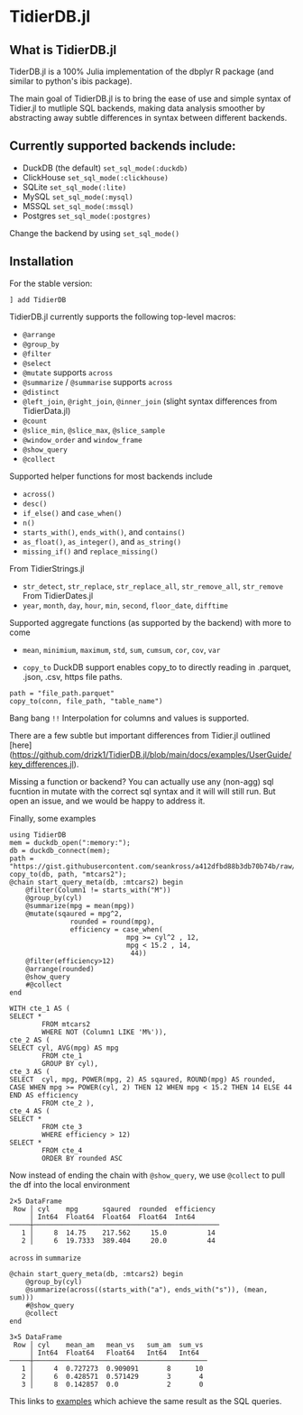 # TidierDB.jl
## What is TidierDB.jl

TiderDB.jl is a 100% Julia implementation of the dbplyr R package (and similar to python's ibis package).

The main goal of TidierDB.jl is to bring the ease of use and simple syntax of Tidier.jl to mutliple SQL backends,
making data analysis smoother by abstracting away subtle differences in syntax between different backends.

## Currently supported backends include:
- DuckDB (the default) `set_sql_mode(:duckdb)`
- ClickHouse `set_sql_mode(:clickhouse)`
- SQLite `set_sql_mode(:lite)`
- MySQL `set_sql_mode(:mysql)`
- MSSQL `set_sql_mode(:mssql)`
- Postgres `set_sql_mode(:postgres)`

Change the backend by using `set_sql_mode()`

## Installation

For the stable version:

```
] add TidierDB
```

TidierDB.jl currently supports the following top-level macros:

- `@arrange`
- `@group_by` 
- `@filter`
- `@select`
- `@mutate` supports `across` 
- `@summarize` / `@summarise` supports `across` 
- `@distinct`
- `@left_join`, `@right_join`, `@inner_join` (slight syntax differences from TidierData.jl)
- `@count`
- `@slice_min`, `@slice_max`, `@slice_sample`
- `@window_order` and `window_frame`
- `@show_query`
- `@collect`

Supported helper functions for most backends include
- `across()`
- `desc()`
- `if_else()` and `case_when()`
- `n()` 
- `starts_with()`, `ends_with()`, and `contains()`
- `as_float()`, `as_integer()`, and `as_string()`
- `missing_if()` and `replace_missing()`

From TidierStrings.jl
- `str_detect`, `str_replace`, `str_replace_all`, `str_remove_all`, `str_remove`
From TidierDates.jl
-  `year`, `month`, `day`, `hour`, `min`, `second`, `floor_date`, `difftime`

Supported aggregate functions (as supported by the backend) with more to come
- `mean`, `minimium`, `maximum`, `std`, `sum`, `cumsum`, `cor`, `cov`, `var`

- `copy_to` 
DuckDB support enables copy_to to directly reading in .parquet, .json, .csv, https file paths.
```
path = "file_path.parquet"
copy_to(conn, file_path, "table_name")
```

Bang bang `!!` Interpolation for columns and values is supported.

There are a few subtle but important differences from Tidier.jl outlined [here] (https://github.com/drizk1/TidierDB.jl/blob/main/docs/examples/UserGuide/key_differences.jl).

Missing a function or backend?
You can actually use any (non-agg) sql fucntion in mutate with the correct sql syntax and it will will still run.
But open an issue, and we would be happy to address it.

Finally, some examples
```
using TidierDB
mem = duckdb_open(":memory:");
db = duckdb_connect(mem);
path = "https://gist.githubusercontent.com/seankross/a412dfbd88b3db70b74b/raw/5f23f993cd87c283ce766e7ac6b329ee7cc2e1d1/mtcars.csv"
copy_to(db, path, "mtcars2");
@chain start_query_meta(db, :mtcars2) begin
    @filter(Column1 != starts_with("M"))
    @group_by(cyl)
    @summarize(mpg = mean(mpg))
    @mutate(sqaured = mpg^2, 
               rounded = round(mpg), 
               efficiency = case_when(
                             mpg >= cyl^2 , 12,
                             mpg < 15.2 , 14,
                              44))            
    @filter(efficiency>12)                       
    @arrange(rounded)
    @show_query
    #@collect
end
```
```
WITH cte_1 AS (
SELECT *
        FROM mtcars2
        WHERE NOT (Column1 LIKE 'M%')),
cte_2 AS (
SELECT cyl, AVG(mpg) AS mpg
        FROM cte_1
        GROUP BY cyl),
cte_3 AS (
SELECT  cyl, mpg, POWER(mpg, 2) AS sqaured, ROUND(mpg) AS rounded, CASE WHEN mpg >= POWER(cyl, 2) THEN 12 WHEN mpg < 15.2 THEN 14 ELSE 44 END AS efficiency
        FROM cte_2 ),
cte_4 AS (
SELECT *
        FROM cte_3
        WHERE efficiency > 12)  
SELECT *
        FROM cte_4  
        ORDER BY rounded ASC
```
Now instead of ending the chain with `@show_query`, we use `@collect` to pull the df into the local environment
```
2×5 DataFrame
 Row │ cyl    mpg      sqaured  rounded  efficiency 
     │ Int64  Float64  Float64  Float64  Int64      
─────┼──────────────────────────────────────────────
   1 │     8  14.75    217.562     15.0          14
   2 │     6  19.7333  389.404     20.0          44
```
`across` in `summarize`
```
@chain start_query_meta(db, :mtcars2) begin
    @group_by(cyl)
    @summarize(across((starts_with("a"), ends_with("s")), (mean, sum)))
    #@show_query
    @collect
end
```
```
3×5 DataFrame
 Row │ cyl    mean_am   mean_vs   sum_am  sum_vs 
     │ Int64  Float64   Float64   Int64   Int64  
─────┼───────────────────────────────────────────
   1 │     4  0.727273  0.909091       8      10
   2 │     6  0.428571  0.571429       3       4
   3 │     8  0.142857  0.0            2       0
```


This links to [examples](https://github.com/drizk1/TidierDB.jl/blob/main/testing_files/olympics_examples_fromweb.jl) which achieve the same result as the SQL queries.